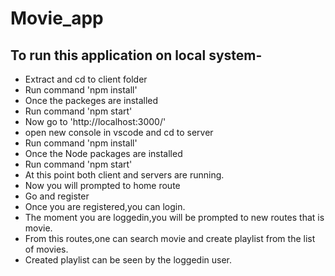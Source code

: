# Movie_app

## To run this application on local system-

- Extract and cd to client folder
- Run command 'npm install'
- Once the packeges are installed 
- Run command 'npm start'
- Now go to 'http://localhost:3000/'
- open new console in vscode and cd to server
- Run command 'npm install'
- Once the Node packages are installed 
- Run command 'npm start'
- At this point both client and servers are running.
- Now you will prompted to home route
- Go and register
- Once you are registered,you can login.
- The moment you are loggedin,you will be prompted to new routes that is movie.
- From this routes,one can search movie and create playlist from the list of movies.
- Created playlist can be seen by the loggedin user.
